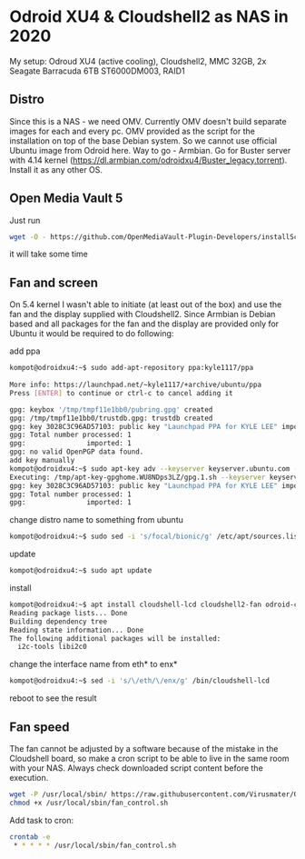 # Odroid XU4 & Cloudshell2 as NAS in 2020
My setup: Odroud XU4 (active cooling), Cloudshell2, MMC 32GB, 2x Seagate Barracuda 6TB ST6000DM003, RAID1

## Distro
Since this is a NAS - we need OMV. Currently OMV doesn't build separate images for each and every pc. OMV provided as the script for the installation on top of the base Debian system. So we cannot use official Ubuntu image from Odroid here. Way to go - Armbian. Go for Buster server with 4.14 kernel (https://dl.armbian.com/odroidxu4/Buster_legacy.torrent). Install it as any other OS.

## Open Media Vault 5
Just run
```bash
wget -O - https://github.com/OpenMediaVault-Plugin-Developers/installScript/raw/master/install | sudo bash
```
it will take some time

## Fan and screen
On 5.4 kernel I wasn't able to initiate (at least out of the box) and use the fan and the display supplied with Cloudshell2. Since Armbian is Debian based and all packages for the fan and the display are provided only for Ubuntu it would be required to do following:

add ppa
```bash
kompot@odroidxu4:~$ sudo add-apt-repository ppa:kyle1117/ppa
 
More info: https://launchpad.net/~kyle1117/+archive/ubuntu/ppa
Press [ENTER] to continue or ctrl-c to cancel adding it

gpg: keybox '/tmp/tmpf11e1bb0/pubring.gpg' created
gpg: /tmp/tmpf11e1bb0/trustdb.gpg: trustdb created
gpg: key 3028C3C96AD57103: public key "Launchpad PPA for KYLE LEE" imported
gpg: Total number processed: 1
gpg:               imported: 1
gpg: no valid OpenPGP data found.
add key manually
kompot@odroidxu4:~$ sudo apt-key adv --keyserver keyserver.ubuntu.com --recv-keys 3028C3C96AD57103
Executing: /tmp/apt-key-gpghome.WU8NDps3LZ/gpg.1.sh --keyserver keyserver.ubuntu.com --recv-keys 3028C3C96AD57103
gpg: key 3028C3C96AD57103: public key "Launchpad PPA for KYLE LEE" imported
gpg: Total number processed: 1
gpg:               imported: 1
```
change distro name to something from ubuntu
```bash
kompot@odroidxu4:~$ sudo sed -i 's/focal/bionic/g' /etc/apt/sources.list.d/kyle1117-ubuntu-ppa-focal.list 
```
update
```bash
kompot@odroidxu4:~$ sudo apt update
```
install
```bash
kompot@odroidxu4:~$ apt install cloudshell-lcd cloudshell2-fan odroid-cloudshell 
Reading package lists... Done
Building dependency tree       
Reading state information... Done
The following additional packages will be installed:
  i2c-tools libi2c0
```
change the interface name from eth* to enx*
```bash
kompot@odroidxu4:~$ sed -i 's/\/eth/\/enx/g' /bin/cloudshell-lcd 
```
reboot to see the result

## Fan speed
The fan cannot be adjusted by a software because of the mistake in the Cloudshell board, so make a cron script to be able to live in the same room with your NAS. Always check downloaded script content before the execution.
```bash
wget -P /usr/local/sbin/ https://raw.githubusercontent.com/Virusmater/OdroidXU4-Cloudshell2-OMV/master/usr/local/sbin/fan_control.sh
chmod +x /usr/local/sbin/fan_control.sh
```
Add task to cron:
```bash
crontab -e
 * * * * * /usr/local/sbin/fan_control.sh
```
